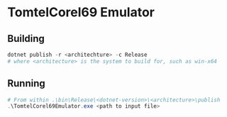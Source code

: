 # TomtelCorel69 Emulator

## Building
```powershell
dotnet publish -r <architechture> -c Release
# where <architecture> is the system to build for, such as win-x64
```

## Running
```powershell
# From within .\bin\Release\<dotnet-version>\<architecture>\publish
.\TomtelCorel69Emulator.exe <path to input file>
```